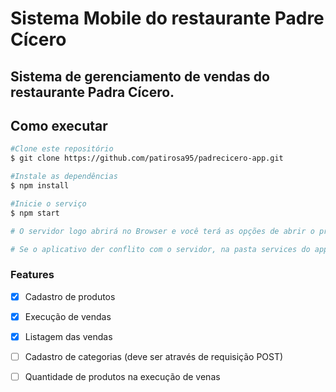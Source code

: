 # Sistema Mobile do restaurante Padre Cícero

## Sistema de gerenciamento de vendas do restaurante Padra Cícero.

## Como executar
```bash
#Clone este repositório
$ git clone https://github.com/patirosa95/padrecicero-app.git

#Instale as dependências
$ npm install

#Inicie o serviço
$ npm start

# O servidor logo abrirá no Browser e você terá as opções de abrir o projeto em um emulador ou pelo aplicativo Expo

# Se o aplicativo der conflito com o servidor, na pasta services do app troque o apiUrl pelo IP da sua LAN.

```
### Features

- [x] Cadastro de produtos
- [x] Execução de vendas
- [x] Listagem das vendas
- [ ] Cadastro de categorias (deve ser através de requisição POST)
- [ ] Quantidade de produtos na execução de venas

